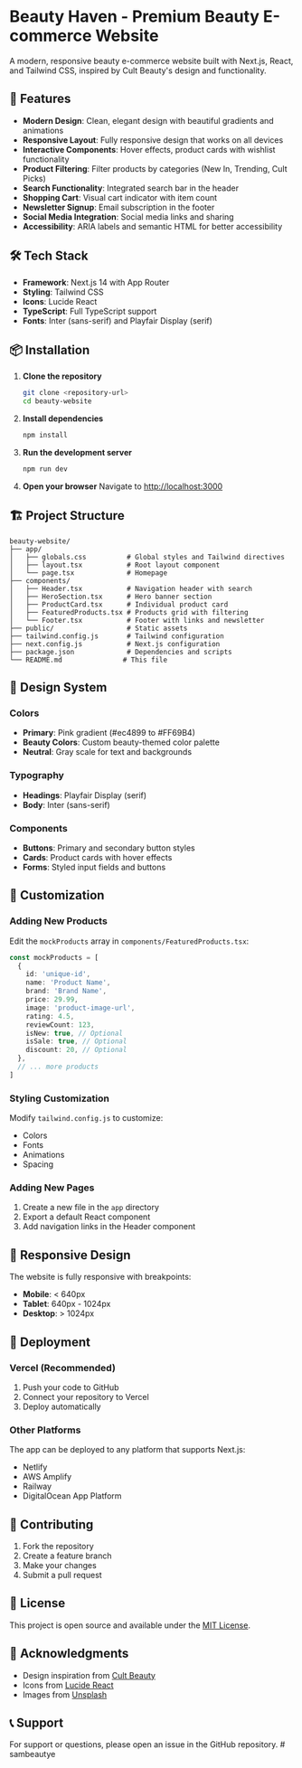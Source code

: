 # Beauty Haven - Premium Beauty E-commerce Website

A modern, responsive beauty e-commerce website built with Next.js, React, and Tailwind CSS, inspired by Cult Beauty's design and functionality.

## 🚀 Features

- **Modern Design**: Clean, elegant design with beautiful gradients and animations
- **Responsive Layout**: Fully responsive design that works on all devices
- **Interactive Components**: Hover effects, product cards with wishlist functionality
- **Product Filtering**: Filter products by categories (New In, Trending, Cult Picks)
- **Search Functionality**: Integrated search bar in the header
- **Shopping Cart**: Visual cart indicator with item count
- **Newsletter Signup**: Email subscription in the footer
- **Social Media Integration**: Social media links and sharing
- **Accessibility**: ARIA labels and semantic HTML for better accessibility

## 🛠️ Tech Stack

- **Framework**: Next.js 14 with App Router
- **Styling**: Tailwind CSS
- **Icons**: Lucide React
- **TypeScript**: Full TypeScript support
- **Fonts**: Inter (sans-serif) and Playfair Display (serif)

## 📦 Installation

1. **Clone the repository**
   ```bash
   git clone <repository-url>
   cd beauty-website
   ```

2. **Install dependencies**
   ```bash
   npm install
   ```

3. **Run the development server**
   ```bash
   npm run dev
   ```

4. **Open your browser**
   Navigate to [http://localhost:3000](http://localhost:3000)

## 🏗️ Project Structure

```
beauty-website/
├── app/
│   ├── globals.css          # Global styles and Tailwind directives
│   ├── layout.tsx           # Root layout component
│   └── page.tsx             # Homepage
├── components/
│   ├── Header.tsx           # Navigation header with search
│   ├── HeroSection.tsx      # Hero banner section
│   ├── ProductCard.tsx      # Individual product card
│   ├── FeaturedProducts.tsx # Products grid with filtering
│   └── Footer.tsx           # Footer with links and newsletter
├── public/                  # Static assets
├── tailwind.config.js       # Tailwind configuration
├── next.config.js           # Next.js configuration
├── package.json             # Dependencies and scripts
└── README.md               # This file
```

## 🎨 Design System

### Colors
- **Primary**: Pink gradient (#ec4899 to #FF69B4)
- **Beauty Colors**: Custom beauty-themed color palette
- **Neutral**: Gray scale for text and backgrounds

### Typography
- **Headings**: Playfair Display (serif)
- **Body**: Inter (sans-serif)

### Components
- **Buttons**: Primary and secondary button styles
- **Cards**: Product cards with hover effects
- **Forms**: Styled input fields and buttons

## 🔧 Customization

### Adding New Products
Edit the `mockProducts` array in `components/FeaturedProducts.tsx`:

```typescript
const mockProducts = [
  {
    id: 'unique-id',
    name: 'Product Name',
    brand: 'Brand Name',
    price: 29.99,
    image: 'product-image-url',
    rating: 4.5,
    reviewCount: 123,
    isNew: true, // Optional
    isSale: true, // Optional
    discount: 20, // Optional
  },
  // ... more products
]
```

### Styling Customization
Modify `tailwind.config.js` to customize:
- Colors
- Fonts
- Animations
- Spacing

### Adding New Pages
1. Create a new file in the `app` directory
2. Export a default React component
3. Add navigation links in the Header component

## 📱 Responsive Design

The website is fully responsive with breakpoints:
- **Mobile**: < 640px
- **Tablet**: 640px - 1024px
- **Desktop**: > 1024px

## 🚀 Deployment

### Vercel (Recommended)
1. Push your code to GitHub
2. Connect your repository to Vercel
3. Deploy automatically

### Other Platforms
The app can be deployed to any platform that supports Next.js:
- Netlify
- AWS Amplify
- Railway
- DigitalOcean App Platform

## 🤝 Contributing

1. Fork the repository
2. Create a feature branch
3. Make your changes
4. Submit a pull request

## 📄 License

This project is open source and available under the [MIT License](LICENSE).

## 🙏 Acknowledgments

- Design inspiration from [Cult Beauty](https://www.cultbeauty.com/)
- Icons from [Lucide React](https://lucide.dev/)
- Images from [Unsplash](https://unsplash.com/)

## 📞 Support

For support or questions, please open an issue in the GitHub repository. #   s a m b e a u t y e  
 